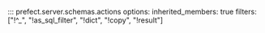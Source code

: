 ::: prefect.server.schemas.actions
    options:
      inherited_members: true
      filters: ["!^_", "!as_sql_filter", "!dict", "!copy", "!result"]